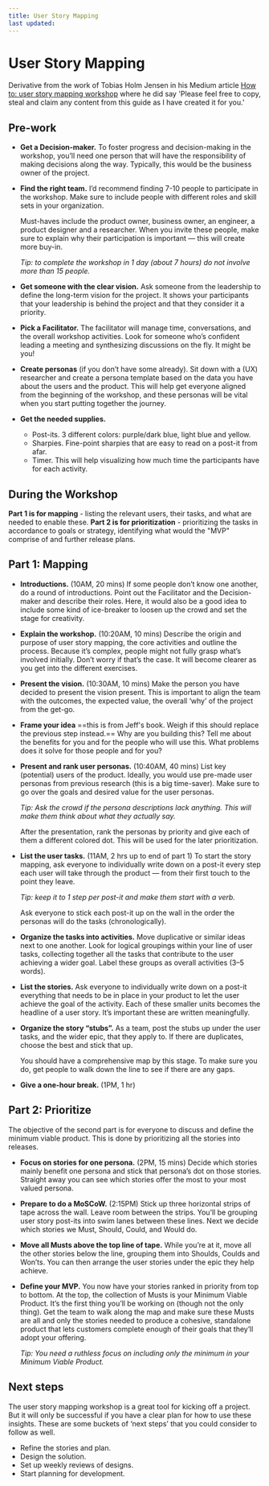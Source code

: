 ```yaml
---
title: User Story Mapping
last updated:
---
```


# User Story Mapping

Derivative from the work of Tobias Holm Jensen in his Medium article [How to: user story mapping workshop](https://uxdesign.cc/how-to-user-story-mapping-workshop-448b58976ff) where he did say 'Please feel free to copy, steal and claim any content from this guide as I have created it for you.'


## Pre-work

* **Get a Decision-maker.**
  To foster progress and decision-making in the workshop, you’ll need one person that will have the responsibility of making decisions along the way. Typically, this would be the business owner of the project.

* **Find the right team.**
  I’d recommend finding 7-10 people to participate in the workshop. Make sure to include people with different roles and skill sets in your organization.

  Must-haves include the product owner, business owner, an engineer, a product designer and a researcher. When you invite these people, make sure to explain why their participation is important — this will create more buy-in.

  *Tip: to complete the workshop in 1 day (about 7 hours) do not involve more than 15 people.*

* **Get someone with the clear vision.**
  Ask someone from the leadership to define the long-term vision for the project. It shows your participants that your leadership is behind the project and that they consider it a priority.

* **Pick a Facilitator.**
  The facilitator will manage time, conversations, and the overall workshop activities. Look for someone who’s confident leading a meeting and synthesizing discussions on the fly. It might be you!

* **Create personas** (if you don’t have some already).
  Sit down with a (UX) researcher and create a persona template based on the data you have about the users and the product. This will help get everyone aligned from the beginning of the workshop, and these personas will be vital when you start putting together the journey.

* **Get the needed supplies.**
  * Post-its. 3 different colors: purple/dark blue, light blue and yellow.
  * Sharpies. Fine-point sharpies that are easy to read on a post-it from afar.
  * Timer. This will help visualizing how much time the participants have for each activity.

## During the Workshop

**Part 1 is for mapping** - listing the relevant users, their tasks, and what are needed to enable these. **Part 2 is for prioritization** - prioritizing the tasks in accordance to goals or strategy, identifying what would the "MVP" comprise of and further release plans.

## Part 1: Mapping

* **Introductions.** (10AM, 20 mins)
  If some people don’t know one another, do a round of introductions. Point out the Facilitator and the Decision-maker and describe their roles. Here, it would also be a good idea to include some kind of ice-breaker to loosen up the crowd and set the stage for creativity.

* **Explain the workshop.** (10:20AM, 10 mins)
  Describe the origin and purpose of user story mapping, the core activities and outline the process. Because it’s complex, people might not fully grasp what’s involved initially. Don’t worry if that’s the case. It will become clearer as you get into the different exercises.

* **Present the vision.** (10:30AM, 10 mins)
  Make the person you have decided to present the vision present. This is important to align the team with the outcomes, the expected value, the overall ‘why’ of the project from the get-go.

* **Frame your idea** ==this is from Jeff's book. Weigh if this should replace the previous step instead.==
  Why are you building this? Tell me about the benefits for you and for the people who will use this. What problems does it solve for those people and for you?

* **Present and rank user personas.** (10:40AM, 40 mins)
  List key (potential) users of the product. Ideally, you would use pre-made user personas from previous research (this is a big time-saver). Make sure to go over the goals and desired value for the user personas.

  *Tip: Ask the crowd if the persona descriptions lack anything. This will make them think about what they actually say.*

  After the presentation, rank the personas by priority and give each of them a different colored dot. This will be used for the later prioritization.

* **List the user tasks.** (11AM, 2 hrs up to end of part 1)
  To start the story mapping, ask everyone to individually write down on a post-it every step each user will take through the product — from their first touch to the point they leave.

  *Tip: keep it to 1 step per post-it and make them start with a verb.*

  Ask everyone to stick each post-it up on the wall in the order the personas will do the tasks (chronologically).

* **Organize the tasks into activities.**
  Move duplicative or similar ideas next to one another. Look for logical groupings within your line of user tasks, collecting together all the tasks that contribute to the user achieving a wider goal. Label these groups as overall activities (3–5 words).

* **List the stories.**
  Ask everyone to individually write down on a post-it everything that needs to be in place in your product to let the user achieve the goal of the activity. Each of these smaller units becomes the headline of a user story. It’s important these are written meaningfully.

* **Organize the story “stubs”.**
  As a team, post the stubs up under the user tasks, and the wider epic, that they apply to. If there are duplicates, choose the best and stick that up.

  You should have a comprehensive map by this stage. To make sure you do, get people to walk down the line to see if there are any gaps.

* **Give a one-hour break.** (1PM, 1 hr)

## Part 2: Prioritize
The objective of the second part is for everyone to discuss and define the minimum viable product. This is done by prioritizing all the stories into releases.

* **Focus on stories for one persona.** (2PM, 15 mins)
  Decide which stories mainly benefit one persona and stick that persona’s dot on those stories. Straight away you can see which stories offer the most to your most valued persona.

* **Prepare to do a MoSCoW.** (2:15PM)
  Stick up three horizontal strips of tape across the wall. Leave room between the strips. You’ll be grouping user story post-its into swim lanes between these lines. Next we decide which stories we Must, Should, Could, and Would do.

* **Move all Musts above the top line of tape.**
  While you’re at it, move all the other stories below the line, grouping them into Shoulds, Coulds and Won’ts. You can then arrange the user stories under the epic they help achieve.

* **Define your MVP.**
  You now have your stories ranked in priority from top to bottom. At the top, the collection of Musts is your Minimum Viable Product. It’s the first thing you’ll be working on (though not the only thing). Get the team to walk along the map and make sure these Musts are all and only the stories needed to produce a cohesive, standalone product that lets customers complete enough of their goals that they’ll adopt your offering.

  *Tip: You need a ruthless focus on including only the minimum in your Minimum Viable Product.*

## Next steps

The user story mapping workshop is a great tool for kicking off a project. But it will only be successful if you have a clear plan for how to use these insights. These are some buckets of ‘next steps’ that you could consider to follow as well.

* Refine the stories and plan.
* Design the solution.
* Set up weekly reviews of designs.
* Start planning for development.

